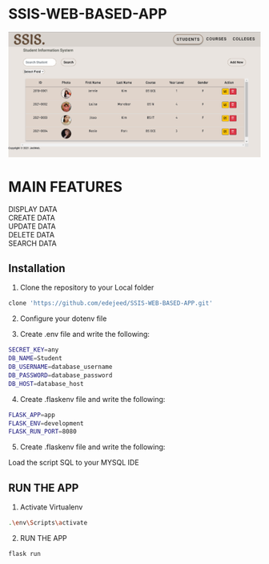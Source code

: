 # SSIS-WEB-BASED-APP

![capture](readmeFiles/snip.PNG)

# MAIN FEATURES
DISPLAY DATA <br />
CREATE DATA <br />
UPDATE DATA <br />
DELETE DATA <br />
SEARCH DATA <br />

## Installation

1. Clone the repository to your Local folder

```bash
clone 'https://github.com/edejeed/SSIS-WEB-BASED-APP.git'
```

2. Configure your dotenv file

3. Create .env file and write the following:

```bash
SECRET_KEY=any
DB_NAME=Student
DB_USERNAME=database_username
DB_PASSWORD=database_password
DB_HOST=database_host
```
4. Create .flaskenv file and write the following:

```bash
FLASK_APP=app
FLASK_ENV=development
FLASK_RUN_PORT=8080
```

5. Create .flaskenv file and write the following:


Load the script SQL to your MYSQL IDE


## RUN THE APP

1. Activate Virtualenv
```bash
.\env\Scripts\activate
```

2. RUN THE APP
```bash
flask run
```
